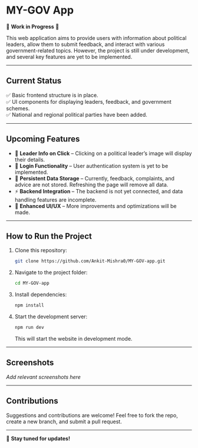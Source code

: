 # MY-GOV App

🚧 **Work in Progress** 🚧

This web application aims to provide users with information about political leaders, allow them to submit feedback, and interact with various government-related topics. However, the project is still under development, and several key features are yet to be implemented.

---

## **Current Status**
✅ Basic frontend structure is in place.  
✅ UI components for displaying leaders, feedback, and government schemes.  
✅ National and regional political parties have been added.

---

## **Upcoming Features**
- 📸 **Leader Info on Click** – Clicking on a political leader’s image will display their details.
- 🔐 **Login Functionality** – User authentication system is yet to be implemented.
- 💾 **Persistent Data Storage** – Currently, feedback, complaints, and advice are not stored. Refreshing the page will remove all data.
- ⚡ **Backend Integration** – The backend is not yet connected, and data handling features are incomplete.
- 🎨 **Enhanced UI/UX** – More improvements and optimizations will be made.

---

## **How to Run the Project**
1. Clone this repository:
   ```sh
   git clone https://github.com/Ankit-Mishra0/MY-GOV-app.git
   ```
2. Navigate to the project folder:
   ```sh
   cd MY-GOV-app
   ```
3. Install dependencies:
   ```sh
   npm install
   ```
4. Start the development server:
   ```sh
   npm run dev
   ```
   This will start the website in development mode.

---

## **Screenshots**
_Add relevant screenshots here_

---

## **Contributions**
Suggestions and contributions are welcome! Feel free to fork the repo, create a new branch, and submit a pull request.

---

🚀 **Stay tuned for updates!**